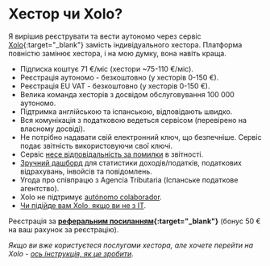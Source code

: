 # Хестор чи Xolo?

Я вирішив реєструвати та вести аутономо через сервіс [Xolo](https://bit.ly/xolosignup){:target="_blank"} замість
індивідуального хестора. Платформа повністю замінює хестора, і на мою думку, вона навіть краща.

- Підписка коштує 71 €/міс (хестори ~75-110 €/міс).
- Реєстрація аутономо - безкоштовно (у хесторів 0-150 €).
- Реєстрація EU VAT - безкоштовно (у хесторів 0-150 €).
- Велика команда хесторів з досвідом обслуговування 100 000 аутономо.
- Підтримка англійською та іспанською, відповідають швидко.
- Вся комунікація з податковою ведеться сервісом (перевірено на власному досвіді).
- Не потрібно надавати свій електронний ключ, що безпечніше. Сервіс подає звітність використовуючи свої ключі.
- Сервіс [несе відповідальність за помилки](#відповідальність-у-випадку-помилки) в звітності.
- [Зручний дашборд](#демо-дашборда-туторіали) для статистики доходів/податків, податкових відрахувань, інвойсів та
  повідомлень.
- Угода про співпрацю з Agencia Tributaria (Іспанське податкове агентство).
- Xolo не підтримує [autónomo colaborador](#autónomo-colaborador).
- [Чи підійде вам Xolo, якщо ви не з IT](#чи-підійде-вам-xolo-якщо-ви-не-з-it).

Реєстрація за **[реферальним посиланням](https://bit.ly/xolosignup){:target="_blank"}** (бонус 50 € на ваш рахунок за
реєстрацію).

_Якщо ви вже користуєтеся послугами хестора, але хочете перейти на
Xolo - [ось інструкція, як це зробити](#перехід-від-хестора-на-xolo)._
